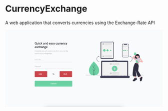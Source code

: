 # CurrencyExchange

A web application that converts currencies using the Exchange-Rate API

![Screenshot](Screenshots/home1.png)
